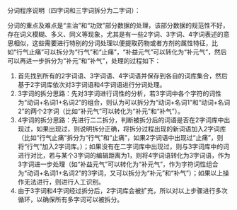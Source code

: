 分词程序说明（四字词和三字词拆分为二字词）：

分词的重点及难点是“主治”和“功效”部分数据的处理，该部分数据的规范性不好，存在词义模糊、多义、同义等现象，尤其是有一些2字词、3字词、4字词表述的意思相似，这些需要进行特别的分词处理以便提取药物或者方剂的属性特征，比如“行气止痛”可以拆分为“行气”和“止痛”，“补益元气”可以转化为“补元气”，然后可以再进一步拆分为“补元”和“补气”，处理的过程如下：

1. 首先找到所有的2字词语、3字词语、4字词语并保存到各自的词库集合，然后基于2字词库依次对3字词语和4字词语进行分词处理。 
2. 3字词的拆分思路：先对3字词进行词性的分析，若3字词中各个字符的词性为“动词+名词1+名词2”的组合，则认为可以拆分为“动词+名词1”和“动词+名词2”的两个2字词（比如“补元气”可以转化为“补元”和“补气”）。
3. 4字词的拆分思路：先进行二二拆分，判断被拆分后的词语是否在2字词库中出现过，如果出现过，则说明拆分正确，将拆分过程出现的新词语加入2字词库（比如“行气止痛”拆分为“行气”和“止痛”，如果2字词语中出现过“止痛”，则将“行气”加入2字词库。）；如果没有在二字词库中出现过，则与3字词库中的词进行对比，若与某个3字词的编辑距离为1，则将4字词语转化为3字词语，作为3字词进一步处理（如“补益元气”可以转化为“补元气”，作为字符词性组合为“动词+名词1+名词2”的3字词，又可以拆分为“补元”和“补气”）；如果以上操作无法进行，则进行人工识别。 
4. 由于3字词和4字词经过拆分后，2字词库会被扩充，所以对以上步骤进行多次循环，以确保所有多字词可以被拆分。